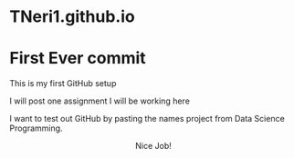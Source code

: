 # TNeri1.github.io

# First Ever commit

This is my first GitHub setup

I will post one assignment I will be working here

I want to test out GitHub by pasting the names project from Data Science Programming.

<center>Nice Job!</center>